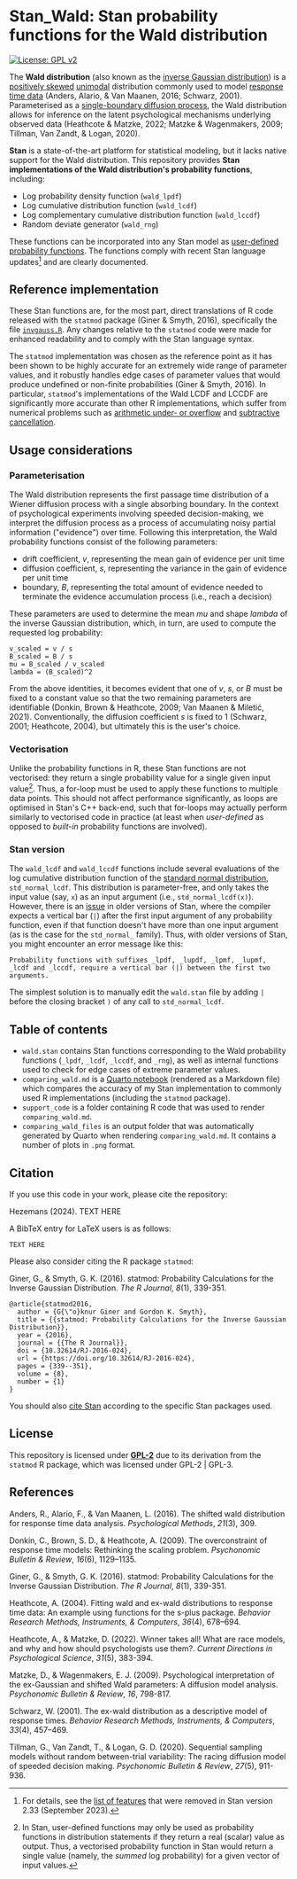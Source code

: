 # Stan_Wald: Stan probability functions for the Wald distribution

<!-- badges: start -->
[![License: GPL v2](https://img.shields.io/badge/License-GPL_v2-blue.svg)](https://www.gnu.org/licenses/old-licenses/gpl-2.0.en.html)
<!-- badges: end -->

The **Wald distribution** (also known as the [inverse Gaussian distribution](https://en.wikipedia.org/wiki/Inverse_Gaussian_distribution)) is a [positively skewed](https://en.wikipedia.org/wiki/Skewness) [unimodal](https://en.wikipedia.org/wiki/Unimodality) distribution commonly used to model [response time data](https://en.wikipedia.org/wiki/Mental_chronometry) (Anders, Alario, & Van Maanen, 2016; Schwarz, 2001). Parameterised as a [single-boundary diffusion process](https://en.wikipedia.org/wiki/Inverse_Gaussian_distribution#Relationship_with_Brownian_motion), the Wald distribution allows for inference on the latent psychological mechanisms underlying observed data (Heathcote & Matzke, 2022; Matzke & Wagenmakers, 2009; Tillman, Van Zandt, & Logan, 2020).

**Stan** is a state-of-the-art platform for statistical modeling, but it lacks native support for the Wald distribution. This repository provides **Stan implementations of the Wald distribution's probability functions**, including:
- Log probability density function (`wald_lpdf`)
- Log cumulative distribution function (`wald_lcdf`)
- Log complementary cumulative distribution function (`wald_lccdf`)
- Random deviate generator (`wald_rng`)

These functions can be incorporated into any Stan model as [user-defined probability functions](https://mc-stan.org/docs/stan-users-guide/user-functions.html#user-defined-probability-functions). The functions comply with recent Stan language updates[^1] and are clearly documented.

[^1]: For details, see the [list of features](https://mc-stan.org/docs/reference-manual/removals.html) that were removed in Stan version 2.33 (September 2023).

## Reference implementation

These Stan functions are, for the most part, direct translations of R code released with the `statmod` package (Giner & Smyth, 2016), specifically the file [`invgauss.R`](https://github.com/cran/statmod/blob/f85e32011346fb75d2b967cf2aff1f2e01a10ba8/R/invgauss.R). Any changes relative to the `statmod` code were made for enhanced readability and to comply with the Stan language syntax.

The `statmod` implementation was chosen as the reference point as it has been shown to be highly accurate for an extremely wide range of parameter values, and it robustly handles edge cases of parameter values that would produce undefined or non-finite probabilities (Giner & Smyth, 2016). In particular, `statmod`'s implementations of the Wald LCDF and LCCDF are significantly more accurate than other R implementations, which suffer from numerical problems such as [arithmetic under- or overflow](https://en.wikipedia.org/wiki/Integer_overflow) and [subtractive cancellation](https://en.wikipedia.org/wiki/Catastrophic_cancellation).

## Usage considerations

### Parameterisation

The Wald distribution represents the first passage time distribution of a Wiener diffusion process with a single absorbing boundary. In the context of psychological experiments involving speeded decision-making, we interpret the diffusion process as a process of accumulating noisy partial information ("evidence") over time. Following this interpretation, the Wald probability functions consist of the following parameters:
- drift coefficient, _v_, representing the mean gain of evidence per unit time
- diffusion coefficient, _s_, representing the variance in the gain of evidence per unit time
- boundary, _B_, representing the total amount of evidence needed to terminate the evidence accumulation process (i.e., reach a decision)

These parameters are used to determine the mean _mu_ and shape _lambda_ of the inverse Gaussian distribution, which, in turn, are used to compute the requested log probability:

```
v_scaled = v / s
B_scaled = B / s
mu = B_scaled / v_scaled
lambda = (B_scaled)^2
```

From the above identities, it becomes evident that one of _v_, _s_, or _B_ must be fixed to a constant value so that the two remaining parameters are identifiable (Donkin, Brown & Heathcote, 2009; Van Maanen & Miletić, 2021). Conventionally, the diffusion coefficient _s_ is fixed to 1 (Schwarz, 2001; Heathcote, 2004), but ultimately this is the user's choice. 

### Vectorisation

Unlike the probability functions in R, these Stan functions are not vectorised: they return a single probability value for a single given input value[^2]. Thus, a for-loop must be used to apply these functions to multiple data points. This should not affect performance significantly, as loops are optimised in Stan's C++ back-end, such that for-loops may actually perform similarly to vectorised code in practice (at least when _user-defined_ as opposed to _built-in_ probability functions are involved).

[^2]: In Stan, user-defined functions may only be used as probability functions in distribution statements if they return a real (scalar) value as output. Thus, a vectorised probability function in Stan would return a single value (namely, the _summed_ log probability) for a given vector of input values.

### Stan version

The `wald_lcdf` and `wald_lccdf` functions include several evaluations of the log cumulative distribution function of the [standard normal distribution](https://mc-stan.org/docs/functions-reference/unbounded_continuous_distributions.html#standard-normal-distribution), `std_normal_lcdf`. This distribution is parameter-free, and only takes the input value (say, `x`) as an input argument (i.e., `std_normal_lcdf(x)`). However, there is an [issue](https://github.com/stan-dev/stanc3/issues/393) in older versions of Stan, where the compiler expects a vertical bar (`|`) after the first input argument of any probability function, even if that function doesn't have more than one input argument (as is the case for the `std_normal_` family). Thus, with older versions of Stan, you might encounter an error message like this:
```
Probability functions with suffixes _lpdf, _lupdf, _lpmf, _lupmf, _lcdf and _lccdf, require a vertical bar (|) between the first two arguments.
```
The simplest solution is to manually edit the `wald.stan` file by adding `|` before the closing bracket `)` of any call to `std_normal_lcdf`.

## Table of contents

- `wald.stan` contains Stan functions corresponding to the Wald probability functions (`_lpdf`, `_lcdf`, `_lccdf`, and `_rng`), as well as internal functions used to check for edge cases of extreme parameter values.
- `comparing_wald.md` is a [Quarto notebook](https://quarto.org/) (rendered as a Markdown file) which compares the accuracy of my Stan implementation to commonly used R implementations (including the `statmod` package).
- `support_code` is a folder containing R code that was used to render `comparing_wald.md`.
- `comparing_wald_files` is an output folder that was automatically generated by Quarto when rendering `comparing_wald.md`. It contains a number of plots in `.png` format.

## Citation

If you use this code in your work, please cite the repository:

Hezemans (2024). TEXT HERE

A BibTeX entry for LaTeX users is as follows:

```
TEXT HERE
```

Please also consider citing the R package `statmod`:

Giner, G., & Smyth, G. K. (2016). statmod: Probability Calculations for the Inverse Gaussian Distribution. _The R Journal_, _8_(1), 339-351.

```
@article{statmod2016,
  author = {G{\"o}knur Giner and Gordon K. Smyth},
  title = {{statmod: Probability Calculations for the Inverse Gaussian Distribution}},
  year = {2016},
  journal = {{The R Journal}},
  doi = {10.32614/RJ-2016-024},
  url = {https://doi.org/10.32614/RJ-2016-024},
  pages = {339--351},
  volume = {8},
  number = {1}
}
```

You should also [cite Stan](https://mc-stan.org/users/citations/) according to the specific Stan packages used.

## License

This repository is licensed under [**GPL-2**](https://choosealicense.com/licenses/gpl-2.0/) due to its derivation from the `statmod` R package, which was licensed under GPL-2 | GPL-3.

## References

Anders, R., Alario, F., & Van Maanen, L. (2016). The shifted wald distribution for response time data analysis. _Psychological Methods_, _21_(3), 309.

Donkin, C., Brown, S. D., & Heathcote, A. (2009). The overconstraint of response time models: Rethinking the scaling problem. _Psychonomic Bulletin & Review_, _16_(6), 1129–1135.

Giner, G., & Smyth, G. K. (2016). statmod: Probability Calculations for the Inverse Gaussian Distribution. _The R Journal_, _8_(1), 339-351.

Heathcote, A. (2004). Fitting wald and ex-wald distributions to response time data: An example using functions for the s-plus package. _Behavior Research Methods, Instruments, & Computers_, _36_(4), 678–694.

Heathcote, A., & Matzke, D. (2022). Winner takes all! What are race models, and why and how should psychologists use them?. _Current Directions in Psychological Science_, _31_(5), 383-394.

Matzke, D., & Wagenmakers, E. J. (2009). Psychological interpretation of the ex-Gaussian and shifted Wald parameters: A diffusion model analysis. _Psychonomic Bulletin & Review_, _16_, 798-817.

Schwarz, W. (2001). The ex-wald distribution as a descriptive model of response times. _Behavior Research Methods, Instruments, & Computers_, _33_(4), 457–469.

Tillman, G., Van Zandt, T., & Logan, G. D. (2020). Sequential sampling models without random between-trial variability: The racing diffusion model of speeded decision making. _Psychonomic Bulletin & Review_, _27_(5), 911-936.